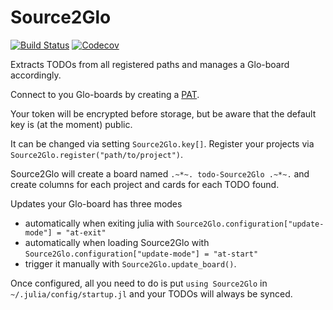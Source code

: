 # Source2Glo

<!-- [![Stable](https://img.shields.io/badge/docs-stable-blue.svg)](https://beastyblacksmith.github.io/Source2Glo.jl/stable)
[![Dev](https://img.shields.io/badge/docs-dev-blue.svg)](https://beastyblacksmith.github.io/Source2Glo.jl/dev) -->
[![Build Status](https://travis-ci.com/beastyblacksmith/Source2Glo.jl.svg?branch=master)](https://travis-ci.com/beastyblacksmith/Source2Glo.jl)
[![Codecov](https://codecov.io/gh/beastyblacksmith/Source2Glo.jl/branch/master/graph/badge.svg)](https://codecov.io/gh/beastyblacksmith/Source2Glo.jl)

Extracts TODOs from all registered paths and manages a Glo-board accordingly.

Connect to you Glo-boards by creating a [PAT](https://app.gitkraken.com/pat/new).

Your token will be encrypted before storage, but be aware that the default key is (at the moment) public.

It can be changed via setting `Source2Glo.key[]`.
Register your projects via `Source2Glo.register("path/to/project")`.

Source2Glo will create a board named `.~*~. todo-Source2Glo .~*~.` and create columns for each project and cards for each TODO found.

Updates your Glo-board has three modes
 - automatically when exiting julia with `Source2Glo.configuration["update-mode"] = "at-exit"`
 - automatically when loading Source2Glo with `Source2Glo.configuration["update-mode"] = "at-start"`
 - trigger it manually with `Source2Glo.update_board()`.

Once configured, all you need to do is put `using Source2Glo` in `~/.julia/config/startup.jl` and your TODOs will always be synced.
